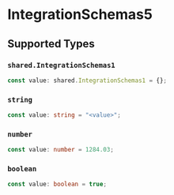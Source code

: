 # IntegrationSchemas5


## Supported Types

### `shared.IntegrationSchemas1`

```typescript
const value: shared.IntegrationSchemas1 = {};
```

### `string`

```typescript
const value: string = "<value>";
```

### `number`

```typescript
const value: number = 1284.03;
```

### `boolean`

```typescript
const value: boolean = true;
```

